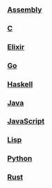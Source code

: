 ### [Assembly](../prog_languages/asssembly/)

### [C](../prog_languages/c/)

### [Elixir](../prog_languages/elixir)

### [Go](../prog_languages/go)

### [Haskell](../prog_languages/haskell)

### [Java](../prog_languages/java)

### [JavaScript](../prog_languages/javascript)

### [Lisp](../prog_languages/lisp)

### [Python](../prog_languages/python/)

### [Rust](../prog_languages/rust)
